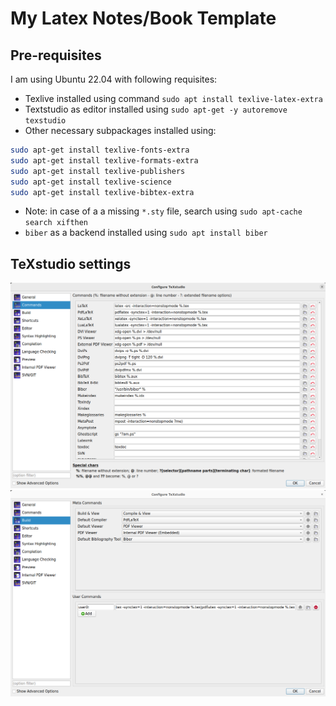 # My Latex Notes/Book Template

## Pre-requisites
I am using Ubuntu 22.04 with following requisites:
- Texlive installed using command `sudo apt install texlive-latex-extra`
- Textstudio as editor installed using `sudo apt-get -y autoremove texstudio`
- Other necessary subpackages installed using:
```bash
sudo apt-get install texlive-fonts-extra
sudo apt-get install texlive-formats-extra
sudo apt-get install texlive-publishers
sudo apt-get install texlive-science
sudo apt-get install texlive-bibtex-extra
```
- Note: in case of a a missing `*.sty` file, search using `sudo apt-cache search xifthen`
- `biber` as a backend installed using `sudo apt install biber`

## TeXstudio settings
![TeXstudio commands](./editor_commands.png)
![TeXstudio commands](./editor_build.png)